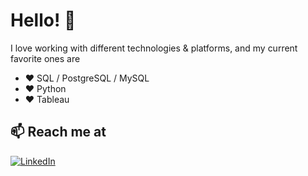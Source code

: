 # Hello! 👋

I love working with different technologies & platforms, and my current favorite ones are

- ❤️ SQL / PostgreSQL / MySQL
- ❤️ Python
- ❤️ Tableau

## 📫 Reach me at

[![LinkedIn]([https://img.shields.io/badge/LinkedIn-Profile-blue?style=for-the-badge&logo=linkedin)](https://www.linkedin.com/in/your-profile](https://www.linkedin.com/in/dane-pearson/))
<!--
**danepearson/danepearson** is a ✨ _special_ ✨ repository because its `README.md` (this file) appears on your GitHub profile.

Here are some ideas to get you started:

- 🔭 I’m currently working on ...
- 🌱 I’m currently learning ...
- 👯 I’m looking to collaborate on ...
- 🤔 I’m looking for help with ...
- 💬 Ask me about ...
- 📫 How to reach me: ...
- 😄 Pronouns: ...
- ⚡ Fun fact: ...
-->
